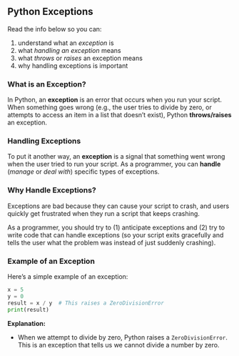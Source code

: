 ## Python Exceptions

Read the info below so you can:

1. understand what an *exception* is
2. what *handling an exception* means
3. what *throws* or *raises* an exception means
4. why handling exceptions is important

### What is an Exception?

In Python, an **exception** is an error that occurs when you run your script. When something goes wrong (e.g., the user tries to divide by zero, or attempts to access an item in a list that doesn’t exist), Python **throws/raises** an exception. 

### Handling Exceptions

To put it another way, an **exception** is a signal that something went wrong when the user tried to run your script.  As a programmer, you can **handle** (*manage* or *deal with*) specific types of exceptions.

### Why Handle Exceptions?

Exceptions are bad because they can cause your script to crash, and users quickly get frustrated when they run a script that keeps crashing.

As a programmer, you should try to (1) anticipate exceptions and (2) try to write code that can handle exceptions (so your script exits gracefully and tells the user what the problem was instead of just suddenly crashing).

### Example of an Exception

Here’s a simple example of an exception:

```python
x = 5
y = 0
result = x / y  # This raises a ZeroDivisionError
print(result)
```

**Explanation:**
- When we attempt to divide by zero, Python raises a `ZeroDivisionError`. This is an exception that tells us we cannot divide a number by zero.
